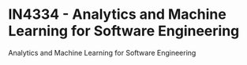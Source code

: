 # IN4334 - Analytics and Machine Learning for Software Engineering
Analytics and Machine Learning for Software Engineering
